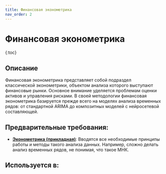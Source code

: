 ```yaml
---
title: Финансовая эконометрика
nav_order: 2
---
```


# Финансовая эконометрика


{:toc}

## Описание 
Финансовая эконометрика представляет собой подраздел классической эконометрики, 
объектом анализа которого выступают финансовые рынки. 
Основное внимание уделяется проблемам оценки активов и управления рисками. 
В своей методологии финансовая эконометрика базируется прежде всего на моделях анализа временных рядов: 
от стандартной ARIMA до композитных моделей с нейросетевой составляющей.  


## Предварительные требования:

- **[Эконометрика (прикладная)](econometrics.md)**: Вводятся все необходимые принципы работы и методы такого анализа данных. 
Например, сложно делать анализ временных рядов, не понимая, что такое МНК.



## Используется в:
